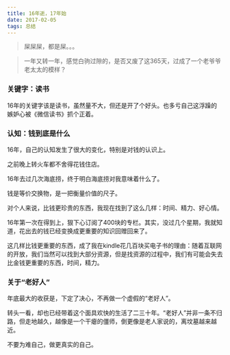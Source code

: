 ```yaml
---
title: 16年逝，17年始
date: 2017-02-05
tags: 总结
---
```


> 屎屎屎，都是屎。。。

> 一年又转一年，感觉白驹过隙的，是否又废了这365天，过成了一个老爷爷老太太的模样？

### 关键字：读书

16年的关键字该是读书，虽然量不大，但还是开了个好头。也多亏自己这浮躁的嫉妒心被《微信读书》抓个正着。

### 认知：钱到底是什么

16年，自己的认知发生了很大的变化，特别是对钱的认识上。

之前晚上转火车都不舍得花钱住店。

16年去过几次海底捞，终于明白海底捞对我意味着什么了。

钱是等价交换物，是一把衡量价值的尺子。

对个人来说，比钱更珍贵的东西，我现在找到了这么几样：时间、精力、好心情。

16年第一次在得到上，狠下心订阅了400块的专栏。其实，没过几个星期，我就知道，花出去的钱已经变换成更重要的知识回赠回来了。

这几样比钱更重要的东西，成了我在kindle花几百块买电子书的理由：随着互联网的开放，我们当然可以找到大部分资源，但是找资源的过程中，我们有可能会失去比金钱更重要的东西，时间，精力。

### 关于“老好人”

年底最大的收获是，下定了决心，不再做一个虚假的“老好人”。

转头一看，却也已经带着这个面具欢快的生活了二三十年。“老好人”并非一条不归路，但走地越久，越像是一个干瘪的僵师，倒更像是老人家说的，离坟墓越来越近。

不要为难自己，做更真实的自己。
